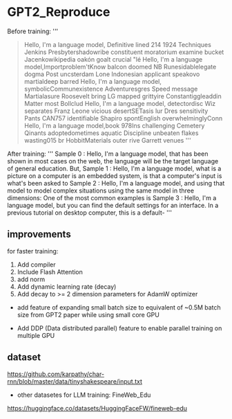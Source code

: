 # GPT2_Reproduce

Before training:
'''
> Hello, I'm a language model, Definitive lined 214 1924 Techniques Jenkins Presbytershadowribe constituent moratorium examine bucket Jacenkowikipedia oakón goalt crucial \"lé
> Hello, I'm a language model,Importproblem'tKnow balcon doomed NB Runesidablelegate dogma Post uncsterdam Lone Indonesian applicant speakovo martialdeep barred
> Hello, I'm a language model, symbolicCommunexistence Adventuresgres Speed message Martialasure Roosevelt bring LG mapped grittyire Constantiggleaddin Matter most Bollclud
> Hello, I'm a language model, detectordisc Wiz separates Franz Leone vicious desertSETasis lur Dres sensitivity Pants CAN757 identifiable Shapiro spontEnglish overwhelminglyConn
> Hello, I'm a language model,book 978Ins challenging Cemetery Qinants adoptedometimes aquatic Discipline unbeaten flakes wasting015 br HobbitMaterials outer rive Garrett venues
'''

After training:
'''
Sample 0 : Hello, I'm a language model, that has been shown in most cases on the web, the language will be the target language of general education. But,
Sample 1 : Hello, I'm a language model, what is a picture on a computer is an embedded system, is that a computer's input is what's been asked to
Sample 2 : Hello, I'm a language model, and using that model to model complex situations using the same model in three dimensions:
One of the most common examples is
Sample 3 : Hello, I'm a language model, but you can find the default settings for an interface. In a previous tutorial on desktop computer, this is a default-
'''

## improvements
for faster training:
1. Add compiler
2. Include Flash Attention
3. add norm
4. Add dynamic learning rate (decay)
5. Add decay to >= 2 dimension parameters for AdamW optimizer

* add feature of expanding small batch size to equivalent of ~0.5M batch size from GPT2 paper while using small core GPU

* Add DDP (Data distributed parallel) feature to enable parallel training on multiple GPU

## dataset
https://github.com/karpathy/char-rnn/blob/master/data/tinyshakespeare/input.txt
* other datasetes for LLM training: FineWeb_Edu

https://huggingface.co/datasets/HuggingFaceFW/fineweb-edu